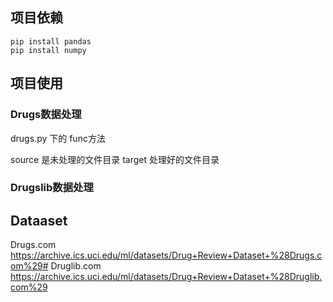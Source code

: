## 项目依赖

```shell
pip install pandas
pip install numpy
```

## 项目使用

### Drugs数据处理

drugs.py 下的 func方法

source 是未处理的文件目录
target 处理好的文件目录

### Drugslib数据处理

## Dataaset

Drugs.com https://archive.ics.uci.edu/ml/datasets/Drug+Review+Dataset+%28Drugs.com%29#
Druglib.com https://archive.ics.uci.edu/ml/datasets/Drug+Review+Dataset+%28Druglib.com%29